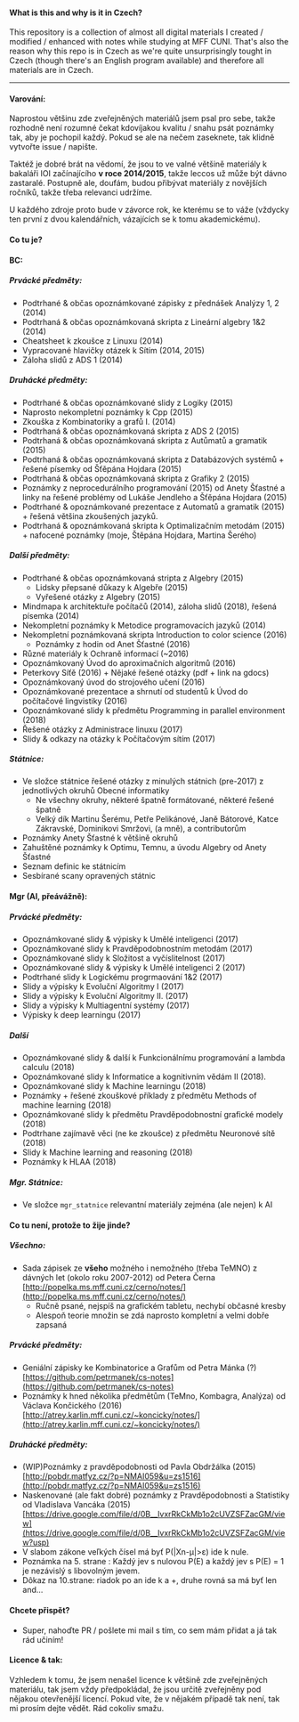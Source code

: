 #### What is this and why is it in Czech?
This repository is a collection of almost all digital materials I created / modified / enhanced with notes while studying at MFF CUNI. That's also the reason why this repo is in Czech as we're quite unsurprisingly tought in Czech (though there's an English program available) and therefore all materials are in Czech.

---

#### Varování:
Naprostou většinu zde zveřejněných materiálů jsem psal pro sebe, takže rozhodně není rozumné čekat kdovíjakou kvalitu / snahu psát poznámky tak, aby je pochopil každý. Pokud se ale na nečem zaseknete, tak klidně vytvořte issue / napište.

Taktéž je dobré brát na vědomí, že jsou to ve valné většině materiály k bakaláři IOI začínajícího __v roce 2014/2015__, takže leccos už může být dávno zastaralé. Postupně ale, doufám, budou přibývat materiály z novějších ročníků, takže třeba relevanci udržíme.

U každého zdroje proto bude v závorce rok, ke kterému se to váže (vždycky ten první z dvou kalendářních, vázajících se k tomu akademickému).

#### Co tu je?

#### BC:
##### Prvácké předměty:
- Podtrhané & občas opoznámkované zápisky z přednášek Analýzy 1, 2 (2014)
- Podtrhaná & občas opoznámkovaná skripta z Lineární algebry 1&2 (2014)
- Cheatsheet k zkoušce z Linuxu (2014)
- Vypracované hlavičky otázek k Sítím (2014, 2015)
- Záloha slidů z ADS 1 (2014)

##### Druhácké předměty:
- Podtrhané & občas opoznámkované slidy z Logiky (2015)
- Naprosto nekompletní poznámky k Cpp (2015)
- Zkouška z Kombinatoriky a grafů I. (2014)
- Podtrhaná & občas opoznámkovaná skripta z ADS 2 (2015)
- Podtrhaná & občas opoznámkovaná skripta z Autůmatů a gramatik (2015)
- Podtrhaná & občas opoznámkovaná skripta z Databázových systémů + řešené písemky od Šťěpána Hojdara (2015) 
- Podtrhaná & občas opoznámkovaná skripta z Grafiky 2 (2015)
- Poznámky z neprocedurálního programování (2015) od Anety Šťastné a linky na řešené problémy od Lukáše Jendleho a Šťěpána Hojdara (2015)
- Podtrhané & opoznámkované prezentace z Automatů a gramatik (2015) + řešená většina zkoušených jazyků.
- Podtrhaná & opoznámkovaná skripta k Optimalizačním metodám (2015) + nafocené poznámky (moje, Štěpána Hojdara, Martina Šerého)

##### Další předměty:
- Podtrhané & občas opoznámkovaná stripta z Algebry (2015)
  - Lidsky přepsané důkazy k Algebře (2015)
  - Vyřešené otázky z Algebry (2015)
- Mindmapa k architektuře počítačů (2014), záloha slidů (2018), řešená písemka (2014)
- Nekompletní poznámky k Metodice programovacích jazyků (2014)
- Nekompletní poznámkovaná skripta Introduction to color science (2016)
  - Poznámky z hodin od Anet Šťastné (2016)
- Různé materiály k Ochraně informací (~2016)
- Opoznámkovaný Úvod do aproximačních algoritmů (2016)
- Peterkovy Síťě (2016) + Nějaké řešené otázky (pdf + link na gdocs)
- Opoznámkovaný úvod do strojového učení (2016)
- Opoznámkované prezentace a shrnutí od studentů k Úvod do počítačové lingvistiky (2016)
- Opoznámkované slidy k předmětu Programming in parallel environment (2018)
- Řešené otázky z Administrace linuxu (2017)
- Slidy & odkazy na otázky k Počítačovým sítím (2017)

##### Státnice:
- Ve složce státnice řešené otázky z minulých státnich (pre-2017) z jednotlivých okruhů Obecné informatiky
  - Ne všechny okruhy, některé špatně formátované, některé řešené špatně
  - Velký dík Martinu Šerému, Petře Pelikánové, Janě Bátorové, Katce Zákravské, Dominikovi Smržovi, (a mně), a contributorům
- Poznámky Anety Šťastné k většině okruhů
- Zahuštěné poznámky k Optimu, Temnu, a úvodu Algebry od Anety Šťastné
- Seznam definic ke státnicím
- Sesbírané scany opravených státnic

#### Mgr (AI, přeávážně):
##### Prvácké předměty:
- Opoznámkované slidy & výpisky k Umělé inteligenci (2017)
- Opoznámkované slidy k Pravděpodobnostním metodám (2017)
- Opoznámkované slidy k Složitost a vyčíslitelnost (2017)
- Opoznámkované slidy & výpisky k Umělé inteligenci 2 (2017)
- Podtrhané slidy k Logickému progrmaování 1&2 (2017)
- Slidy a výpisky k Evoluční Algoritmy I (2017)
- Slidy a výpisky k Evoluční Algoritmy II. (2017)
- Slidy a výpisky k Multiagentní systémy (2017)
- Výpisky k deep learningu (2017)

##### Další
- Opoznámkované slidy & další k Funkcionálnímu programování a lambda calculu (2018)
- Opoznámkované slidy k Informatice a kognitivním vědám II (2018).
- Opoznámkované slidy k Machine learningu (2018)
- Poznámky + řešené zkouškové příklady z předmětu Methods of machine learning (2018)
- Opoznámkované slidy k předmětu Pravděpodobnostní grafické modely (2018)
- Podtrhane zajímavě věci (ne ke zkoušce) z předmětu Neuronové sítě (2018)
- Slidy k Machine learning and reasoning (2018)
- Poznámky k HLAA (2018)

##### Mgr. Státnice:
- Ve složce `mgr_statnice` relevantní materiály zejména (ale nejen) k AI

#### Co tu není, protože to žije jinde?

##### Všechno:
- Sada zápisek ze __všeho__ možného i nemožného (třeba TeMNO) z dávných let (okolo roku 2007-2012) od Petera Černa [http://popelka.ms.mff.cuni.cz/cerno/notes/](http://popelka.ms.mff.cuni.cz/cerno/notes/)
  - Ručně psané, nejspíš na grafickém tabletu, nechybí občasné kresby
  - Alespoň teorie množin se zdá naprosto kompletní a velmi dobře zapsaná

##### Prvácké předměty:
- Geniální zápisky ke Kombinatorice a Grafům od Petra Mánka (?) [https://github.com/petrmanek/cs-notes](https://github.com/petrmanek/cs-notes)
- Poznámky k hned několika předmětům (TeMno, Kombagra, Analýza) od Václava Končického (2016) [http://atrey.karlin.mff.cuni.cz/~koncicky/notes/](http://atrey.karlin.mff.cuni.cz/~koncicky/notes/)

##### Druhácké předměty:
- (WIP)Poznámky z pravděpodobnosti od Pavla Obdržálka (2015) [http://pobdr.matfyz.cz/?p=NMAI059&u=zs1516](http://pobdr.matfyz.cz/?p=NMAI059&u=zs1516)
- Naskenované (ale fakt dobré) poznámky z Pravděpodobnosti a Statistiky od Vladislava Vancáka (2015) [https://drive.google.com/file/d/0B__lvxrRkCkMb1o2cUVZSFZacGM/view](https://drive.google.com/file/d/0B__lvxrRkCkMb1o2cUVZSFZacGM/view?usp)
 - V slabom zákone veľkých čísel má byť P(|Xn-μ|>ε) ide k nule.
 - Poznámka na 5. strane : Každý jev s nulovou P(E) a každý jev s P(E) = 1 je nezávislý s libovolným jevem.
 - Dôkaz na 10.strane: riadok po an ide k a +, druhe rovná sa má byť len and...

#### Chcete přispět?
- Super, nahoďte PR / pošlete mi mail s tím, co sem mám přidat a já tak rád učiním!

#### Licence & tak:
Vzhledem k tomu, že jsem nenašel licence k většině zde zveřejněných materiálu, tak jsem vždy předpokládal, že jsou určitě zveřejněny pod nějakou otevřenější licencí. Pokud víte, že v nějakém případě tak není, tak mi prosím dejte vědět. Rád cokoliv smažu.
